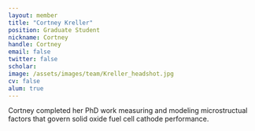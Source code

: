 ```yaml
---
layout: member
title: "Cortney Kreller"
position: Graduate Student
nickname: Cortney
handle: Cortney
email: false
twitter: false
scholar: 
image: /assets/images/team/Kreller_headshot.jpg
cv: false
alum: true
---
```

Cortney completed her PhD work measuring and modeling microstructual factors that govern solid oxide fuel cell cathode performance. 

[Dr. Adler]: /team/stu-adler
[University of Washington]: http://www.washington.edu
[Chemical Engineering]: http://cheme.washington.edu
